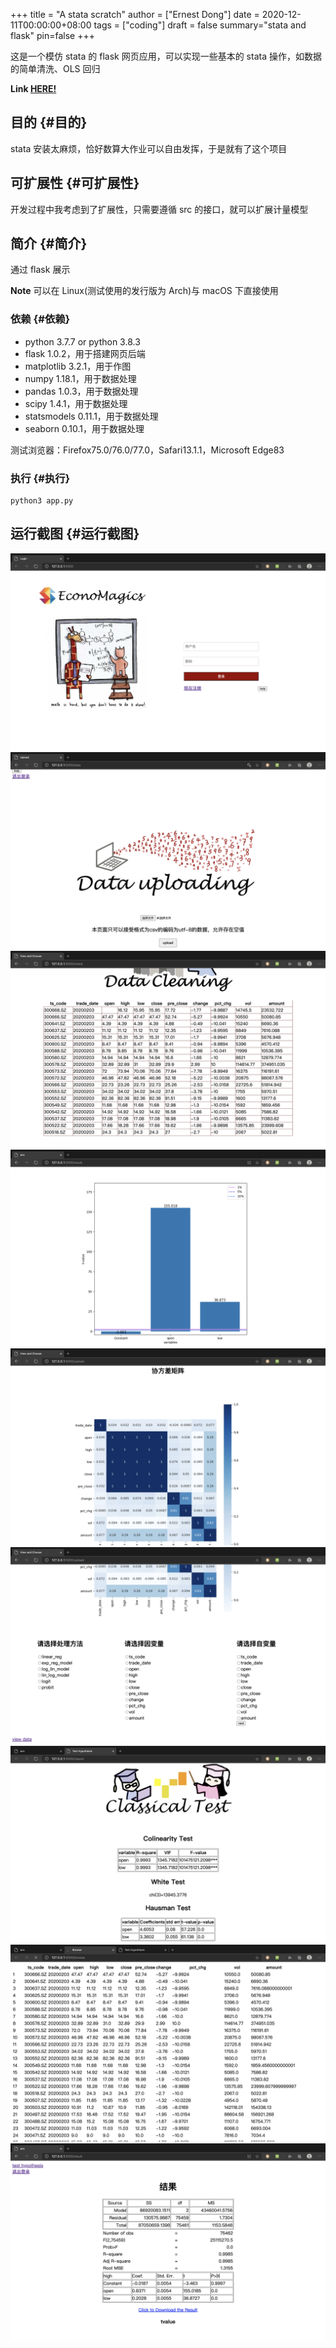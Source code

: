 +++
title = "A stata scratch"
author = ["Ernest Dong"]
date = 2020-12-11T00:00:00+08:00
tags = ["coding"]
draft = false
summary="stata and flask"
pin=false
+++

这是一个模仿 stata 的 flask 网页应用，可以实现一些基本的 stata 操作，如数据的简单清洗、OLS 回归

**Link [HERE!](https://github.com/ErnestDong/stata%5Fscratch)**


## 目的 {#目的}

stata 安装太麻烦，恰好数算大作业可以自由发挥，于是就有了这个项目


## 可扩展性 {#可扩展性}

开发过程中我考虑到了扩展性，只需要遵循 src 的接口，就可以扩展计量模型


## 简介 {#简介}

通过 flask 展示

****Note**** 可以在 Linux(测试使用的发行版为 Arch)与 macOS 下直接使用


### 依赖 {#依赖}

-   python 3.7.7 or python 3.8.3
-   flask 1.0.2，用于搭建网页后端
-   matplotlib 3.2.1，用于作图
-   numpy 1.18.1，用于数据处理
-   pandas 1.0.3，用于数据处理
-   scipy 1.4.1，用于数据处理
-   statsmodels 0.11.1，用于数据处理
-   seaborn 0.10.1，用于数据处理

测试浏览器：Firefox75.0/76.0/77.0，Safari13.1.1，Microsoft Edge83


### 执行 {#执行}

```shell
python3 app.py
```


## 运行截图 {#运行截图}

![](https://github.com/ErnestDong/stata%5Fscratch/blob/dcy/static/pic/readmepic/login.png?raw=true)
![](https://github.com/ErnestDong/stata%5Fscratch/blob/dcy//static/pic/readmepic/upload.png?raw=true)
![](https://github.com/ErnestDong/stata%5Fscratch/blob/dcy//static/pic/readmepic/clean.png?raw=true)
![](https://github.com/ErnestDong/stata%5Fscratch/blob/dcy//static/pic/readmepic/figure.png?raw=true)
![](https://github.com/ErnestDong/stata%5Fscratch/blob/dcy//static/pic/readmepic/matrix1.png?raw=true)
![](https://github.com/ErnestDong/stata%5Fscratch/blob/dcy//static/pic/readmepic/matrix2.png?raw=true)
![](https://github.com/ErnestDong/stata%5Fscratch/blob/dcy//static/pic/readmepic/classic.png?raw=true)
![](https://github.com/ErnestDong/stata%5Fscratch/blob/dcy//static/pic/readmepic/browse.png?raw=true)
![](https://github.com/ErnestDong/stata%5Fscratch/blob/dcy//static/pic/readmepic/ans.png?raw=true)
